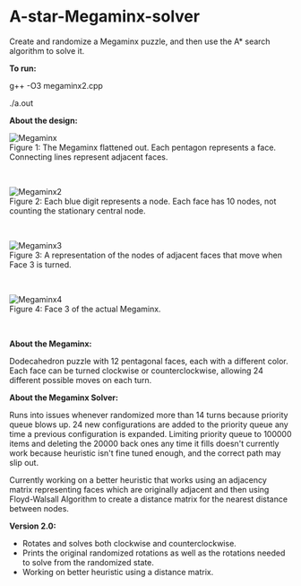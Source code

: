# A-star-Megaminx-solver
Create and randomize a Megaminx puzzle, and then use the A* search algorithm to solve it.


**To run:**

g++ -O3 megaminx2.cpp

./a.out <br/>

**About the design:**

![Megaminx](https://i.ibb.co/hX72ZNC/megaminx2.jpg) <br/>
Figure 1: The Megaminx flattened out. Each pentagon represents a face. Connecting lines represent adjacent faces. 

<br/>

![Megaminx2](https://i.ibb.co/NFyBSfz/megaminx3.jpg)<br/>
Figure 2: Each blue digit represents a node. Each face has 10 nodes, not counting the stationary central node. 

<br/>

![Megaminx3](https://i.ibb.co/rydjL5L/megaminx4.jpg)<br/>
Figure 3: A representation of the nodes of adjacent faces that move when Face 3 is turned. 

<br/>

![Megaminx4](https://i.ibb.co/BwtbZfC/megaminx5.png)<br/>
Figure 4: Face 3 of the actual Megaminx.

<br/>

**About the Megaminx:**

Dodecahedron puzzle with 12 pentagonal faces, each with a different color. Each face can be turned clockwise or counterclockwise, allowing 24 different possible moves on each turn. 

**About the Megaminx Solver:**

Runs into issues whenever randomized more than 14 turns because priority queue blows up. 24 new configurations are added to the priority queue any time a previous configuration is expanded. Limiting priority queue to 100000 items and deleting the 20000 back ones any time it fills doesn't currently work because heuristic isn't fine tuned enough, and the correct path may slip out.

Currently working on a better heuristic that works using an adjacency matrix representing faces which are originally adjacent and then using Floyd-Walsall Algorithm to create a distance matrix for the nearest distance between nodes.

**Version 2.0:**

* Rotates and solves both clockwise and counterclockwise.
* Prints the original randomized rotations as well as the rotations needed to solve from the randomized state.
* Working on better heuristic using a distance matrix.
